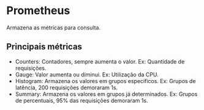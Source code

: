 # Prometheus
Armazena as métricas para consulta.

## Principais métricas
- Counters: Contadores, sempre aumenta o valor. Ex: Quantidade de requisições.
- Gauge: Valor aumenta ou diminui. Ex: Utilização da CPU.
- Histogram: Armazena os valores em grupos específicos. Ex: Grupos de latência, 200 requisições demoraram 1s.
- Summary: Armazena os valores em grupos já determinados. Ex: Grupos de percentuais, 95% das requisições demoraram 1s.
